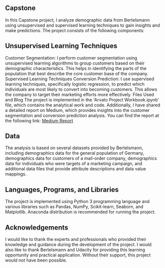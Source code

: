 ## Capstone
In this Capstone project, I analyze demographic data from Bertelsmann using unsupervised and supervised learning techniques to gain insights and make predictions. The project consists of the following components:

## Unsupervised Learning Techniques
Customer Segmentation: I perform customer segmentation using unsupervised learning algorithms to group customers based on their demographic characteristics. This helps in identifying the parts of the population that best describe the core customer base of the company.
Supervised Learning Techniques
Conversion Prediction: I use supervised learning techniques, specifically logistic regression, to predict which individuals are most likely to convert into becoming customers. This allows the company to target their marketing efforts more effectively.
Files Used and Blog
The project is implemented in the 'Arvato Project Workbook.ipynb' file, which contains the analytical work and code. Additionally, I have shared a detailed report on Medium, which provides insights into the customer segmentation and conversion prediction analysis. You can find the report at the following link: [Medium Report](https://medium.com/@jessikram19/exploring-the-bertelsmann-arvato-project-workspace-a-glimpse-into-the-future-of-data-science-f4343d17107d)

## Data
The analysis is based on several datasets provided by Bertelsmann, including demographics data for the general population of Germany, demographics data for customers of a mail-order company, demographics data for individuals who were targets of a marketing campaign, and additional data files that provide attribute descriptions and data value mappings.

## Languages, Programs, and Libraries
The project is implemented using Python 3 programming language and various libraries such as Pandas, NumPy, Scikit-learn, Seaborn, and Matplotlib. Anaconda distribution is recommended for running the project.

## Acknowledgements

I would like to thank the experts and professionals who provided their knowledge and guidance during the development of the project. I would also like to thank Bertelsmann and Udacity for providing this learning opportunity and practical application. Without their support, this project would not have been possible.

